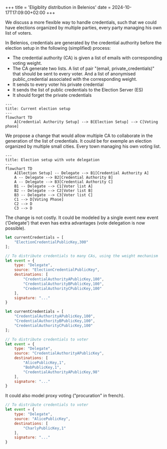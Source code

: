 +++
title = 'Eligiblity distribution in Belenios'
date = 2024-10-17T17:09:00+02:00
+++

We discuss a more flexible way to handle credentials, such that we could have elections organized by multiple parties, every party managing his own list of voters.

In Belenios, credentials are generated by the credential authority before the election setup in the following (simplified) process:

- The credential authority (CA) is given a list of emails with corresponding voting weight.
- The CA generate two lists. A list of pair "(email, private\_credentials)" that should be sent to every voter. And a list of anonymised public\_credential associated with the corresponding weight.
- It sends to every voter his private credential
- It sends the list of public credentials to the Election Server (ES)
- It should forget the private credentials

```mermaid
---
title: Current election setup
---
flowchart TD
    A[Credential Authority Setup] --> B[Election Setup] --> C[Voting phase]
```

We propose a change that would allow multiple CA to collaborate in the generation of the list of credentials.
It could be for exemple an election organized by multiple small cities. Every town managing his own voting list.

```mermaid
---
title: Election setup with vote delegation
---
flowchart TD
    A[Election Setup] -- Delegate --> B1[Credential Authority A]
    A -- Delegate --> B2[Credential Authority B]
    A -- Delegate --> B3[Credential Authority C]
    B1 -- Delegate --> C1[Voter list A]
    B2 -- Delegate --> C2[Voter list B]
    B3 -- Delegate --> C3[Voter list C]
    C1 --> D[Voting Phase]
    C2 --> D
    C3 --> D
```

The change is not costly. It could be modeled by a single event new event ('Delegate') that even has extra advantages (vote delegation is now possible).

```js
let currentCredentials = [
    "ElectionCredentialPublicKey,300"
];

// To distribute credentials to many CAs, using the weight mechanism
let event = {
    type: "Delegate",
    source: "ElectionCredentialPublicKey",
    destinations: [
        "CredentialAuthorityAPublicKey,100",
        "CredentialAuthorityBPublicKey,100",
        "CredentialAuthorityCPublicKey,100"
    ],
    signature: "..."
}
```

```js
let currentCredentials = [
    "CredentialAuthorityAPublicKey,100",
    "CredentialAuthorityBPublicKey,100",
    "CredentialAuthorityCPublicKey,100"
];

// To distribute credentials to voter
let event = {
    type: "Delegate",
    source: "CredentialAuthorityAPublicKey",
    destinations: [
        "AlicePublicKey,1",
        "BobPublicKey,1",
        "CredentialAuthorityAPublicKey,98"
    ],
    signature: "..."
}
```

It could also model proxy voting ("procuration" in french).

```js
// To distribute credentials to voter
let event = {
    type: "Delegate",
    source: "AlicePublicKey",
    destinations: [
        "CharlyPublicKey,1"
    ],
    signature: "..."
}
```
